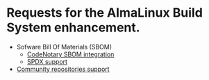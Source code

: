 #  Requests for the AlmaLinux Build System enhancement.

* Sofware Bill Of Materials (SBOM)
  * [CodeNotary SBOM integration](SBOM/SBOM.md)
  * [SPDX support](SBOM/spdx.md)
* [Community repositories support](copr-repositories/Community-repositories.md)
